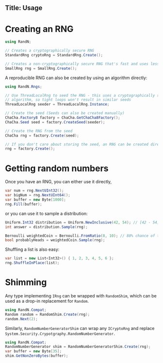 Title: Usage
---

# Creating an RNG

``` csharp
using RandN;

// Creates a cryptographically secure RNG
StandardRng cryptoRng = StandardRng.Create();

// Creates a non-cryptographically secure RNG that's fast and uses less memory
SmallRng rng = SmallRng.Create();
```

A reproducible RNG can also be created by using an algorithm directly:

``` csharp
using RandN.Rngs;

// Use ThreadLocalRng to seed the RNG - this uses a cryptographically secure
// algorithm, so tight loops won't result in similar seeds
ThreadLocalRng seeder = ThreadLocalRng.Instance;

// Create the seed (Seeds can also be created manually)
ChaCha.Factory8 factory = ChaCha.GetChaCha8Factory();
ChaCha.Seed seed = factory.CreateSeed(seeder);

// Create the RNG from the seed
ChaCha rng = factory.Create(seed);

// If you don't care about storing the seed, an RNG can be created directly
rng = factory.Create();
```

# Getting random numbers

Once you have an RNG, you can either use it directly,

``` csharp
var num = rng.NextUInt32();
var bigNum = rng.NextUInt64();
var buffer = new Byte[1000];
rng.Fill(buffer);
```

or you can use it to sample a distribution:

``` csharp
Uniform.Int32 distribution = Uniform.NewInclusive(42, 54); // [42 - 54]
int answer = distribution.Sample(rng);

Bernoulli weightedCoin = Bernoulli.FromRatio(8, 10); // 80% chance of true
bool probablyHeads = weightedCoin.Sample(rng);
```

Shuffling a list is also easy:

``` csharp
var list = new List<Int32>() { 1, 2, 3, 4, 5, 6 };
rng.ShuffleInPlace(list);
```

# Shimming

Any type implementing `IRng` can be wrapped with `RandomShim`, which can be used as a drop-in
replacement for `Random`.

``` csharp
using RandN.Compat;
Random random = RandomShim.Create(rng);
random.Next(2);
```

Similarly, `RandomNumberGeneratorShim` can wrap any `ICryptoRng` and replace
`System.Security.Crypotgraphy.RandomNumberGenerator`.

``` csharp
using RandN.Compat;
RandomNumberGenerator shim = RandomNumberGeneratorShim.Create(rng);
var buffer = new Byte[35];
shim.GetNonZeroBytes(buffer);
```
